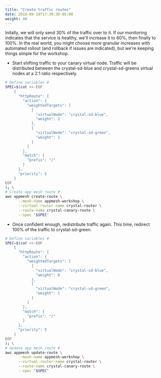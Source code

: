 ```yaml
---
title: "Create traffic routes"
date: 2018-09-18T17:39:30-05:00
weight: 40
---
```


Initally, we will only send 30% of the traffic over to it. If our monitoring indicates that the service is healthy, we'll increase it to 60%, then finally to 100%. In the real world, you might choose more granular increases with automated rollout (and rollback if issues are indicated), but we're keeping things simple for the workshop.

* Start shifting traffic to your canary virtual node. Traffic will be distributed between the crystal-sd-blue and crystal-sd-greens virtual nodes at a 2:1 ratio respectively.

```bash
# Define variables #
SPEC=$(cat <<-EOF
    { 
      "httpRoute": {
        "action": { 
          "weightedTargets": [
            {
              "virtualNode": "crystal-sd-blue",
              "weight": 2
            },
            {
              "virtualNode": "crystal-sd-green",
              "weight": 1
            }
          ]
        },
        "match": {
          "prefix": "/"
        }
      },
      "priority": 5
    }
EOF
); \
# Create app mesh route #
aws appmesh create-route \
      --mesh-name appmesh-workshop \
      --virtual-router-name crystal-router \
      --route-name crystal-canary-route \
      --spec "$SPEC"
```

* Once confident enough, redistribute traffic again. This time, redirect 100% of the traffic to crystal-sd-green.

```bash
# Define variables #
SPEC=$(cat <<-EOF
    { 
      "httpRoute": {
        "action": { 
          "weightedTargets": [
            {
              "virtualNode": "crystal-sd-blue",
              "weight": 0
            },
            {
              "virtualNode": "crystal-sd-green",
              "weight": 1
            }
          ]
        },
        "match": {
          "prefix": "/"
        }
      },
      "priority": 5
    }
EOF
); \
# Update app mesh route #
aws appmesh update-route \
      --mesh-name appmesh-workshop \
      --virtual-router-name crystal-router \
      --route-name crystal-canary-route \
      --spec "$SPEC"
```